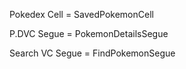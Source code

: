 Pokedex Cell = SavedPokemonCell

P.DVC Segue = PokemonDetailsSegue

Search VC Segue = FindPokemonSegue
